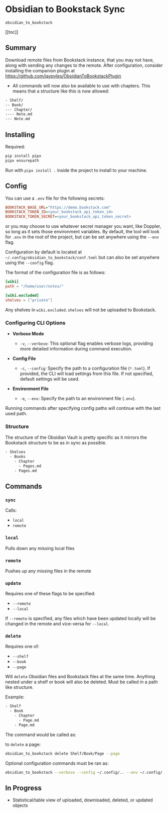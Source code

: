 # Obsidian to Bookstack Sync

`obsidian_to_bookstack`

[[toc]]

## Summary

Download remote files from Bookstack instance, that you may not have, along with sending any changes to the remote. After configuration, consider installing the companion plugin at <https://github.com/jaypyles/ObsidianToBookstackPlugin>

- All commands will now also be available to use with chapters. This means that a structure like this is now allowed:

```sh
- Shelf/
-- Book/
--- Chapter/
---- Note.md
--- Note.md
```

## Installing

Required:

```sh
pip install pipx
pipx ensurepath
```

Run with `pipx install .` inside the project to install to your machine.

## Config

You can use a `.env` file for the following secrets:

```ini
BOOKSTACK_BASE_URL="https://demo.bookstack.com"
BOOKSTACK_TOKEN_ID=<your_bookstack_api_token_id>
BOOKSTACK_TOKEN_SECRET=<your_bookstack_api_token_secret>
```

or you may choose to use whatever secret manager you want, like Doppler, so long as it sets those environment variables.
By default, the tool will look for `.env` in the root of the project, but can be set anywhere using the `--env` flag.

Configuration by default is located at `~/.config/obsidian_to_bookstack/conf.toml` but can also be set anywhere using the `--config` flag.

The format of the configuration file is as follows:

```toml
[wiki]
path = "/home/user/notes/"

[wiki.excluded]
shelves = ["private"]
```

Any shelves in `wiki.excluded.shelves` will not be uploaded to Bookstack.

### Configuring CLI Options

- **Verbose Mode**

    - `-v`, `--verbose`: This optional flag enables verbose logs, providing more detailed information during command execution.

- **Config File**

    - `-c`, `--config`: Specify the path to a configuration file (`*.toml`). If provided, the CLI will load settings from this file. If not specified, default settings will be used.

- **Environment File**

    - `-e`, `--env`: Specify the path to an environment file (`.env`).

Running commands after specifying config paths will continue with the last used path.

### Structure

The structure of the Obsidian Vault is pretty specific as it mirrors the Bookstack structure to be as in sync as possible.

```sh
- Shelves
  - Books
    - Chapter
      - Pages.md
    - Pages.md
```

## Commands

### `sync`

Calls:

- `local`
- `remote`

### `local`

Pulls down any missing local files

### `remote`

Pushes up any missing files in the remote

### `update`

Requires one of these flags to be specified:

- `--remote`
- `--local`

If `--remote` is specified, any files which have been updated locally will be changed in the remote and vice-versa for `--local`.

### `delete`

Requires one of:

- `--shelf`
- `--book`
- `--page`

Will `delete` Obsidian files and Bookstack files at the same time. Anything nested under a shelf or book will also be deleted.
Must be called in a path like structure.

Example:

```sh
- Shelf
  - Book
    - Chapter
      - Page.md
    - Page.md
```

The command would be called as:

to `delete` a page:

```sh
obsidian_to_bookstack delete Shelf/Book/Page --page
```

Optional configuration commands must be ran as:

```sh
obsidian_to_bookstack --verbose --config ~/.config/.. --env ~/.config/... <command>
```

## In Progress

- Statistical/table view of uploaded, downloaded, deleted, or updated objects
